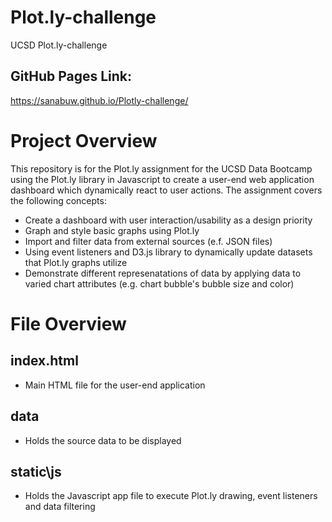 # Plot.ly-challenge
UCSD Plot.ly-challenge

## GitHub Pages Link:
https://sanabuw.github.io/Plotly-challenge/

# Project Overview
This repository is for the Plot.ly assignment for the UCSD Data Bootcamp using the Plot.ly library in Javascript to create a user-end web application dashboard which dynamically react to user actions. The assignment covers the following concepts:
- Create a dashboard with user interaction/usability as a design priority
- Graph and style basic graphs using Plot.ly
- Import and filter data from external sources (e.f. JSON files)
- Using event listeners and D3.js library to dynamically update datasets that Plot.ly graphs utilize 
- Demonstrate different represenatations of data by applying data to varied chart attributes  (e.g. chart bubble's bubble size and color)


# File Overview

## index.html
- Main HTML file for the user-end application

## data
- Holds the source data to be displayed

## static\js
- Holds the Javascript app file to execute Plot.ly drawing, event listeners and data filtering
